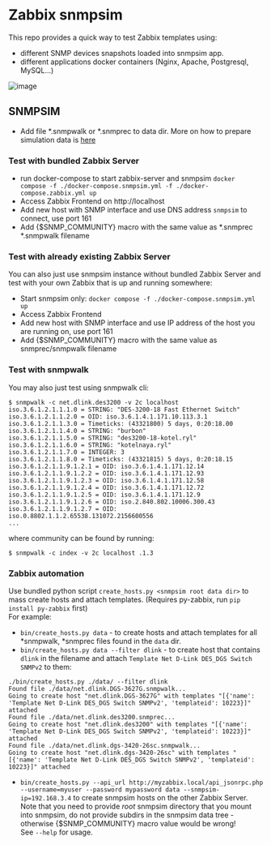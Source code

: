 # Zabbix snmpsim
This repo provides a quick way to test Zabbix templates using:
- different SNMP devices snapshots loaded into snmpsim app.  
- different applications docker containers (Nginx, Apache, Postgresql, MySQL...)


![image](https://user-images.githubusercontent.com/14870891/46046365-6c530480-c129-11e8-9095-ba6a90228a7a.png)


## SNMPSIM

- Add file *.snmpwalk or *.snmprec to data dir. More on how to prepare simulation data is [here](http://snmplabs.com/snmpsim/building-simulation-data.html)

### Test with bundled Zabbix Server

- run docker-compose to start zabbix-server and snmpsim
`docker compose -f ./docker-compose.snmpsim.yml -f ./docker-compose.zabbix.yml up`
- Access Zabbix Frontend on http://localhost
- Add new host with SNMP interface and use DNS address `snmpsim` to connect, use port 161
- Add {$SNMP_COMMUNITY} macro with the same value as *.snmprec *.snmpwalk filename

### Test with already existing Zabbix Server

You can also just use snmpsim instance without bundled Zabbix Server and test with your own Zabbix that is up and running somewhere:
- Start snmpsim only: `docker compose -f ./docker-compose.snmpsim.yml up`
- Access Zabbix Frontend
- Add new host with SNMP interface and use IP address of the host you are running on, use port 161
- Add {$SNMP_COMMUNITY} macro with the same value as snmprec/snmpwalk filename

### Test with snmpwalk

You may also just test using snmpwalk cli:  

```
$ snmpwalk -c net.dlink.des3200 -v 2c localhost
iso.3.6.1.2.1.1.1.0 = STRING: "DES-3200-18 Fast Ethernet Switch"
iso.3.6.1.2.1.1.2.0 = OID: iso.3.6.1.4.1.171.10.113.3.1
iso.3.6.1.2.1.1.3.0 = Timeticks: (43321800) 5 days, 0:20:18.00
iso.3.6.1.2.1.1.4.0 = STRING: "burbon"
iso.3.6.1.2.1.1.5.0 = STRING: "des3200-18-kotel.ryl"
iso.3.6.1.2.1.1.6.0 = STRING: "kotelnaya.ryl"
iso.3.6.1.2.1.1.7.0 = INTEGER: 3
iso.3.6.1.2.1.1.8.0 = Timeticks: (43321815) 5 days, 0:20:18.15
iso.3.6.1.2.1.1.9.1.2.1 = OID: iso.3.6.1.4.1.171.12.14
iso.3.6.1.2.1.1.9.1.2.2 = OID: iso.3.6.1.4.1.171.12.93
iso.3.6.1.2.1.1.9.1.2.3 = OID: iso.3.6.1.4.1.171.12.58
iso.3.6.1.2.1.1.9.1.2.4 = OID: iso.3.6.1.4.1.171.12.72
iso.3.6.1.2.1.1.9.1.2.5 = OID: iso.3.6.1.4.1.171.12.9
iso.3.6.1.2.1.1.9.1.2.6 = OID: iso.2.840.802.10006.300.43
iso.3.6.1.2.1.1.9.1.2.7 = OID: iso.0.8802.1.1.2.65538.131072.2156600556
...
```

where community can be found by running:  

```
$ snmpwalk -c index -v 2c localhost .1.3
```

### Zabbix automation

Use bundled python script `create_hosts.py <snmpsim root data dir>` to mass create hosts and attach templates. (Requires py-zabbix, run `pip install py-zabbix` first)  
For example:
- `bin/create_hosts.py data` - to create hosts and attach templates for all *snmpwalk, *snmprec files found in the `data` dir.  
- `bin/create_hosts.py data --filter dlink` - to create host that contains `dlink` in the filename and attach `Template Net D-Link DES_DGS Switch SNMPv2` to them:
```
./bin/create_hosts.py ./data/ --filter dlink
Found file ./data/net.dlink.DGS-3627G.snmpwalk...
Going to create host "net.dlink.DGS-3627G" with templates "[{'name': 'Template Net D-Link DES_DGS Switch SNMPv2', 'templateid': 10223}]" attached
Found file ./data/net.dlink.des3200.snmprec...
Going to create host "net.dlink.des3200" with templates "[{'name': 'Template Net D-Link DES_DGS Switch SNMPv2', 'templateid': 10223}]" attached
Found file ./data/net.dlink.dgs-3420-26sc.snmpwalk...
Going to create host "net.dlink.dgs-3420-26sc" with templates "[{'name': 'Template Net D-Link DES_DGS Switch SNMPv2', 'templateid': 10223}]" attached
```
- `bin/create_hosts.py --api_url http://myzabbix.local/api_jsonrpc.php --username=myuser --password mypassword data --snmpsim-ip=192.168.3.4` to create snmpsim hosts on the other Zabbix Server.  
Note that you need to provide *root* snmpsim directory that you mount into snmpsim, do not provide subdirs in the snmpsim data tree - otherwise {$SNMP_COMMUNITY} macro value would be wrong!  
See `--help` for usage.
